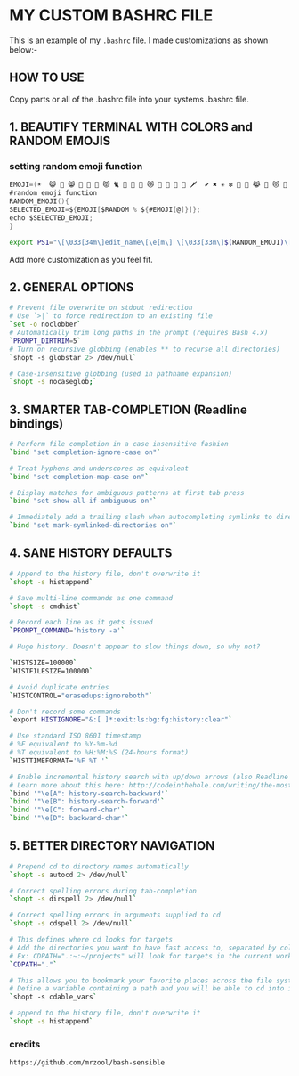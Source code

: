 # MY CUSTOM BASHRC FILE

This is an example of my `.bashrc` file. I made customizations as shown below:-

## HOW TO USE
Copy parts or all of the .bashrc file into your systems .bashrc file.

## 1. BEAUTIFY TERMINAL WITH COLORS and RANDOM EMOJIS
### setting random emoji function
```go 
EMOJI=(☀️️  😺 🐬 😸 🌠 🙊 🧜 😾 🐈 🦒 🦈 🐠 😿 🥀 🍒 🥂 🎻 🗡  ✔ ✖ ✳ ❇ 🤠 💍 😹 🍇 😻 🐧 😼 🔥 😽 🌷 🌴️️ 🙈 🤓 🙊)
#random emoji function
RANDOM_EMOJI(){
SELECTED_EMOJI=${EMOJI[$RANDOM % ${#EMOJI[@]}]};
echo $SELECTED_EMOJI;
} 
```
```sh
export PS1="\[\033[34m\]edit_name\[\e[m\] \[\033[33m\]$(RANDOM_EMOJI)\[\e[m\] \[\033[33m\]:\[\e[m\]\[\033[37m\]\w\[\e[m\]$\[\e[m\] ";
```

Add more customization as you feel fit.

## 2. GENERAL OPTIONS

```sh
# Prevent file overwrite on stdout redirection
# Use `>|` to force redirection to an existing file
`set -o noclobber`
# Automatically trim long paths in the prompt (requires Bash 4.x)
`PROMPT_DIRTRIM=5`
# Turn on recursive globbing (enables ** to recurse all directories)
`shopt -s globstar 2> /dev/null`

# Case-insensitive globbing (used in pathname expansion)
`shopt -s nocaseglob;`
```
## 3. SMARTER TAB-COMPLETION (Readline bindings)

```sh
# Perform file completion in a case insensitive fashion
`bind "set completion-ignore-case on"`

# Treat hyphens and underscores as equivalent
`bind "set completion-map-case on"`

# Display matches for ambiguous patterns at first tab press
`bind "set show-all-if-ambiguous on"`

# Immediately add a trailing slash when autocompleting symlinks to directories
`bind "set mark-symlinked-directories on"`
```
## 4. SANE HISTORY DEFAULTS
```sh
# Append to the history file, don't overwrite it
`shopt -s histappend`

# Save multi-line commands as one command
`shopt -s cmdhist`

# Record each line as it gets issued
`PROMPT_COMMAND='history -a'`

# Huge history. Doesn't appear to slow things down, so why not?

`HISTSIZE=100000`
`HISTFILESIZE=100000`

# Avoid duplicate entries
`HISTCONTROL="erasedups:ignoreboth"`

# Don't record some commands
`export HISTIGNORE="&:[ ]*:exit:ls:bg:fg:history:clear"`

# Use standard ISO 8601 timestamp
# %F equivalent to %Y-%m-%d
# %T equivalent to %H:%M:%S (24-hours format)
`HISTTIMEFORMAT='%F %T '`

# Enable incremental history search with up/down arrows (also Readline goodness)
# Learn more about this here: http://codeinthehole.com/writing/the-most-important-command-line-tip-incremental-history-searching-with-inputrc/
`bind '"\e[A": history-search-backward'`
`bind '"\e[B": history-search-forward'`
`bind '"\e[C": forward-char'`
`bind '"\e[D": backward-char'`
```


## 5. BETTER DIRECTORY NAVIGATION 

```sh
# Prepend cd to directory names automatically
`shopt -s autocd 2> /dev/null`

# Correct spelling errors during tab-completion
`shopt -s dirspell 2> /dev/null`

# Correct spelling errors in arguments supplied to cd
`shopt -s cdspell 2> /dev/null`

# This defines where cd looks for targets
# Add the directories you want to have fast access to, separated by colon
# Ex: CDPATH=".:~:~/projects" will look for targets in the current working directory, in home and in the ~/projects folder
`CDPATH="."`

# This allows you to bookmark your favorite places across the file system
# Define a variable containing a path and you will be able to cd into it regardless of the directory you're in
`shopt -s cdable_vars`

# append to the history file, don't overwrite it
`shopt -s histappend`
```


### credits
`https://github.com/mrzool/bash-sensible`